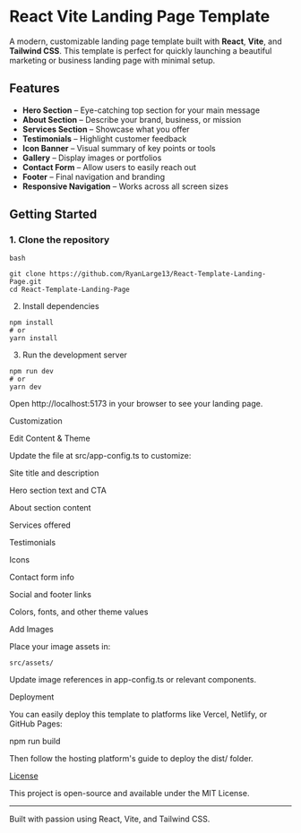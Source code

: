 # React Vite Landing Page Template

A modern, customizable landing page template built with **React**, **Vite**, and **Tailwind CSS**. This template is perfect for quickly launching a beautiful marketing or business landing page with minimal setup.

## Features

- **Hero Section** – Eye-catching top section for your main message
- **About Section** – Describe your brand, business, or mission
- **Services Section** – Showcase what you offer
- **Testimonials** – Highlight customer feedback
- **Icon Banner** – Visual summary of key points or tools
- **Gallery** – Display images or portfolios
- **Contact Form** – Allow users to easily reach out
- **Footer** – Final navigation and branding
- **Responsive Navigation** – Works across all screen sizes

## Getting Started

### 1. Clone the repository

```
bash

git clone https://github.com/RyanLarge13/React-Template-Landing-Page.git
cd React-Template-Landing-Page
```

2. Install dependencies

```
npm install
# or
yarn install
```

3. Run the development server

```
npm run dev
# or
yarn dev
```

Open http://localhost:5173 in your browser to see your landing page.

Customization

Edit Content & Theme

Update the file at src/app-config.ts to customize:

Site title and description

Hero section text and CTA

About section content

Services offered

Testimonials

Icons

Contact form info

Social and footer links

Colors, fonts, and other theme values

Add Images

Place your image assets in:

```
src/assets/
```

Update image references in app-config.ts or relevant components.

Deployment

You can easily deploy this template to platforms like Vercel, Netlify, or GitHub Pages:

npm run build

Then follow the hosting platform's guide to deploy the dist/ folder.

[License](./LICENSE.md)

This project is open-source and available under the MIT License.

---

Built with passion using React, Vite, and Tailwind CSS.
